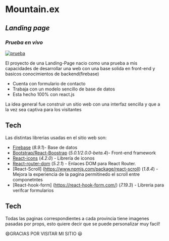 # Mountain.ex
## _Landing page_
### _Prueba en vivo_
[![prueba](https://cutt.ly/yRgl1Y0)](https://mountainex.netlify.app)



El proyecto de una Landing-Page nacio como una prueba a mis capacidades de desarrollar una web con una base solida en front-end y basicos conocimientos de backend(firebase)

- Cuenta con formulario de contacto
- Trabaja con un modelo sencillo de base de datos
- Esta hecho 100% con react.js


La idea general fue construir un sitio web con una interfaz sencilla y que a la vez sea captiva para los visitantes





## Tech

Las distintas librerias usadas en el sitio web son:

- [Firebase](https://console.firebase.google.com/) (_8.9.1_)- Base de datos
- [Bootstrap/React-Boostrap](https://github.com/twbs/bootstrap) (_5.0.1/2.0.0-beta.4_)- Front-end framework
- [React-icons](https://react-icons.github.io/react-icons/) (_4.2.0_) - Librería de iconos 
- [React-router-dom](https://www.npmjs.com/package/react-router-dom) (_5.2.1_) - Enlaces DOM para React Router.
- [React-Scroll] (https://www.npmjs.com/package/react-scroll) (_1.8.4_) - Mejora la experiencia de la pagina permitinedo el scroll entre componetntes
- [React-hook-form] (https://react-hook-form.com/)  (_7.19.3_) - Libreria para verifcar formularios

## Tech

Todas las paginas correspondientes a cada provincia tiene imagenes pasadas por props, esto quiere decir que se puede personalizar muy facil!

 😄GRACIAS POR VISITAR MI SITIO 😃
